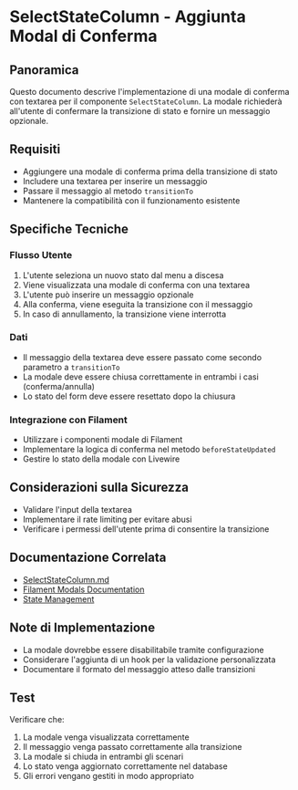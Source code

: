 # SelectStateColumn - Aggiunta Modal di Conferma

## Panoramica
Questo documento descrive l'implementazione di una modale di conferma con textarea per il componente `SelectStateColumn`. La modale richiederà all'utente di confermare la transizione di stato e fornire un messaggio opzionale.

## Requisiti
- Aggiungere una modale di conferma prima della transizione di stato
- Includere una textarea per inserire un messaggio
- Passare il messaggio al metodo `transitionTo`
- Mantenere la compatibilità con il funzionamento esistente

## Specifiche Tecniche

### Flusso Utente
1. L'utente seleziona un nuovo stato dal menu a discesa
2. Viene visualizzata una modale di conferma con una textarea
3. L'utente può inserire un messaggio opzionale
4. Alla conferma, viene eseguita la transizione con il messaggio
5. In caso di annullamento, la transizione viene interrotta

### Dati
- Il messaggio della textarea deve essere passato come secondo parametro a `transitionTo`
- La modale deve essere chiusa correttamente in entrambi i casi (conferma/annulla)
- Lo stato del form deve essere resettato dopo la chiusura

### Integrazione con Filament
- Utilizzare i componenti modale di Filament
- Implementare la logica di conferma nel metodo `beforeStateUpdated`
- Gestire lo stato della modale con Livewire

## Considerazioni sulla Sicurezza
- Validare l'input della textarea
- Implementare il rate limiting per evitare abusi
- Verificare i permessi dell'utente prima di consentire la transizione

## Documentazione Correlata
- [SelectStateColumn.md](./SelectStateColumn.md)
- [Filament Modals Documentation](https://filamentphp.com/docs/3.x/panels/modals)
- [State Management](./state-management.md)

## Note di Implementazione
- La modale dovrebbe essere disabilitabile tramite configurazione
- Considerare l'aggiunta di un hook per la validazione personalizzata
- Documentare il formato del messaggio atteso dalle transizioni

## Test
Verificare che:
1. La modale venga visualizzata correttamente
2. Il messaggio venga passato correttamente alla transizione
3. La modale si chiuda in entrambi gli scenari
4. Lo stato venga aggiornato correttamente nel database
5. Gli errori vengano gestiti in modo appropriato

